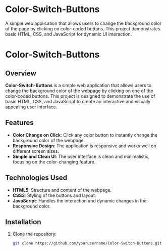 # Color-Switch-Buttons
A simple web application that allows users to change the background color of the page by clicking on color-coded buttons. This project demonstrates basic HTML, CSS, and JavaScript for dynamic UI interaction.

# Color-Switch-Buttons

## Overview
**Color-Switch-Buttons** is a simple web application that allows users to change the background color of the webpage by clicking on one of the color-coded buttons. This project is designed to demonstrate the use of basic HTML, CSS, and JavaScript to create an interactive and visually appealing user interface.

## Features
- **Color Change on Click**: Click any color button to instantly change the background color of the webpage.
- **Responsive Design**: The application is responsive and works well on different screen sizes.
- **Simple and Clean UI**: The user interface is clean and minimalistic, focusing on the color-changing feature.

## Technologies Used
- **HTML5**: Structure and content of the webpage.
- **CSS3**: Styling of the buttons and layout.
- **JavaScript**: Handles the interaction and dynamic changes in the background color.

## Installation
1. Clone the repository:
   ```bash
   git clone https://github.com/yourusername/Color-Switch-Buttons.git
